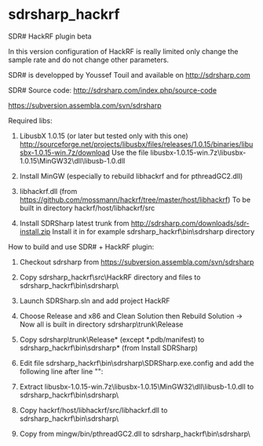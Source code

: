 sdrsharp_hackrf
===============

SDR# HackRF plugin beta

In this version configuration of HackRF is really limited only change the sample rate and do not change other parameters.

SDR# is developped by Youssef Touil and available on 
http://sdrsharp.com

SDR# Source code:
http://sdrsharp.com/index.php/source-code

https://subversion.assembla.com/svn/sdrsharp


Required libs:

1) LibusbX 1.0.15 (or later but tested only with this one)
http://sourceforge.net/projects/libusbx/files/releases/1.0.15/binaries/libusbx-1.0.15-win.7z/download
Use the file libusbx-1.0.15-win.7z\libusbx-1.0.15\MinGW32\dll\libusb-1.0.dll

2) Install MinGW (especially to rebuild libhackrf and for pthreadGC2.dll)

3) libhackrf.dll (from https://github.com/mossmann/hackrf/tree/master/host/libhackrf)
To be built in directory hackrf/host/libhackrf/src

4) Install SDRSharp latest trunk from http://sdrsharp.com/downloads/sdr-install.zip
Install it in for example sdrsharp_hackrf\bin\sdrsharp directory

How to build and use SDR# + HackRF plugin:

1) Checkout sdrsharp from https://subversion.assembla.com/svn/sdrsharp

2) Copy sdrsharp_hackrf\src\HackRF directory and files to sdrsharp_hackrf\bin\sdrsharp\

3) Launch SDRSharp.sln and add project HackRF

4) Choose Release and x86 and Clean Solution then Rebuild Solution
 -> Now all is built in directory sdrsharp\trunk\Release

5) Copy sdrsharp\trunk\Release\* (except *.pdb/manifest) to sdrsharp_hackrf\bin\sdrsharp\* (from Install SDRSharp)

6) Edit file sdrsharp_hackrf\bin\sdrsharp\SDRSharp.exe.config and add the following line after line "<frontendPlugins>":
    <add key="HackRF / USB" value="SDRSharp.HackRF.HackRFIO,SDRSharp.HackRF" />

7) Extract libusbx-1.0.15-win.7z\libusbx-1.0.15\MinGW32\dll\libusb-1.0.dll to sdrsharp_hackrf\bin\sdrsharp\

8) Copy hackrf/host/libhackrf/src/libhackrf.dll to sdrsharp_hackrf\bin\sdrsharp\

9) Copy from mingw/bin/pthreadGC2.dll to sdrsharp_hackrf\bin\sdrsharp\

